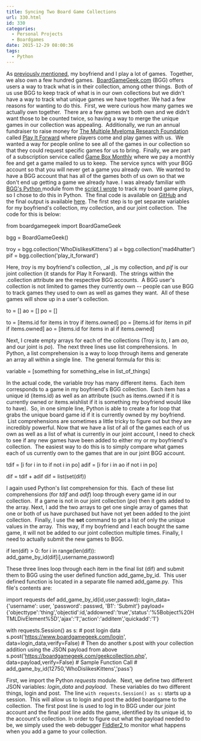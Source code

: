 ```yaml
---
title: Syncing Two Board Game Collections
url: 330.html
id: 330
categories:
  - Personal Projects
  - Boardgames
date: 2015-12-29 08:00:36
tags:
  - Python
---
```


As [previously mentioned](http://www.techtrek.io/index.php/2015/12/01/tracking-boardgame-plays-part-1-pulling-board-game-plays-from-bgg-to-google-sheets/), my boyfriend and I play a lot of games.  Together, we also own a few hundred games.  [BoardGameGeek.com](http://www.boardgamegeek.com) (BGG) offers users a way to track what is in their collection, among other things.  Both of us use BGG to keep track of what is in our own collections but we didn't have a way to track what unique games we have together. We had a few reasons for wanting to do this.  First, we were curious how many games we actually own together.  There are a few games we both own and we didn't want those to be counted twice, so having a way to merge the unique games in our collection was appealing.  Additionally, we run an annual fundraiser to raise money for [The Multiple Myeloma Research Foundation](http://www.themmrf.org) called [Play It Forward](http://www.playitforwardfundraiser.com) where players come and play games with us.  We wanted a way for people online to see all of the games in our collection so that they could request specific games for us to bring.  Finally, we are part of a subscription service called [Game Box Monthly](https://www.gameboxmonthly.com/) where we pay a monthly fee and get a game mailed to us to keep.  The service syncs with your BGG account so that you will never get a game you already own.  We wanted to have a BGG account that has all of the games both of us own so that we don't end up getting a game we already have. I was already familiar with [BGG's Python ](https://github.com/lcosmin/boardgamegeek)module from the [script I wrote](http://www.techtrek.io/index.php/2015/12/01/tracking-boardgame-plays-part-1-pulling-board-game-plays-from-bgg-to-google-sheets/) to track my board game plays, so I chose to do this in Python.  The final code is available on [GitHub](https://github.com/allisontharp/BGG_Collection_Sync) and the final output is available [here](https://boardgamegeek.com/collection/user/play_it_forward?subtype=boardgame&ff=1). The first step is to get separate variables for my boyfriend's collection, my collection, and our joint collection.  The code for this is below:  

from boardgamegeek import BoardGameGeek

bgg = BoardGameGeek()

troy = bgg.collection('WhoDislikesKittens')
al = bgg.collection('mad4hatter')
pif = bgg.collection('play\_it\_forward')

Here, _troy_ is my boyfriend's collection, _al _is my collection, and _pif_ is our joint collection (it stands for Play It Forward).  The strings within the .collection attribute are the respective BGG accounts.  A BGG user's collection is not limited to games they currently own -- people can use BGG to track games they used to own as well as games they want.  All of these games will show up in a user's collection.  

to = \[\]
ao = \[\]
po = \[\]

to = \[items.id for items in troy if items.owned\]
po = \[items.id for items in pif if items.owned\]
ao = \[items.id for items in al if items.owned\]

Next, I create empty arrays for each of the collections (Troy is _to_, I am _ao_, and our joint is _po_).  The next three lines use list comprehensions.  In Python, a list comprehension is a way to loop through items and generate an array all within a single line.  The general formula for this is:  

variable = \[something for something\_else in list\_of_things\]

In the actual code, the variable _troy_ has many different items.  Each item corresponds to a game in my boyfriend's BGG collection.  Each item has a unique id (items.id) as well as an attribute (such as items.owned if it is currently owned or items.wishlist if it is something my boyfriend would like to have).  So, in one simple line, Python is able to create a for loop that grabs the unique board game id if it is currently owned by my boyfriend.  List comprehensions are sometimes a little tricky to figure out but they are incredibly powerful. Now that we have a list of all of the games each of us own as well as a list of what is currently in our joint account, I need to check to see if any new games have been added to either my or my boyfriend's collection.  The easiest way to do this is to simply compare what games each of us currently own to the games that are in our joint BGG account.  

tdif = \[i for i in to if not i in po\]
adif = \[i for i in ao if not i in po\]

dif = tdif + adif
dif = list(set(dif))

I again used Python's list comprehension for this.  Each of these list comprehensions (for _tdif_ and _adif_) loop through every game id in our collection.  If a game is not in our joint collection (_po_) then it gets added to the array. Next, I add the two arrays to get one single array of games that one or both of us have purchased but have not yet been added to the joint collection.  Finally, I use the **set** command to get a list of only the unique values in the array.  This way, if my boyfriend and I each bought the same game, it will not be added to our joint collection multiple times. Finally, I need to actually submit the new games to BGG.  

if len(dif) > 0:
for i in range(len(dif)):
add\_game\_by_id(dif\[i\],username,password)

These three lines loop through each item in the final list (dif) and submit them to BGG using the user defined function add\_game\_by\_id.  This user defined function is located in a separate file named add\_game.py.  This file's contents are:  

import requests
def add\_game\_by_id(id,user,passwd):
login_data={'username': user, 'password': passwd, 'B1': 'Submit'}
payload={'objecttype':'thing','objectid':id,'addowned':'true','status':'%5Bobject%20HTMLDivElement%5D','ajax':'1','action':'additem','quickadd':'1'}

with requests.Session() as s:
\# post login data
s.post('https://www.boardgamegeek.com/login', data=login_data,verify=False)
\# Then do another s.post with your collection addition using the JSON payload from above
s.post('https://boardgamegeek.com/geekcollection.php', data=payload,verify=False)
\# Sample Function Call
\# add\_game\_by_id(12750,'WhoDislikesKittens','pass')

First, we import the Python _requests_ module.  Next, we define two different JSON variables: _login_data_ and _payload_.  These variables do two different things, login and post.  The line `with requests.Session() as s:` starts up a session.  This will allow us to login and post the added boardgame to the collection.  The first post line is used to log in to BGG under our joint account and the final post line adds the game, identified by its unique id, to the account's collection. In order to figure out what the payload needed to be, we simply used the web debugger [Fiddler2 ](https://www.telerik.com/download/fiddler/fiddler2)to monitor what happens when you add a game to your collection.